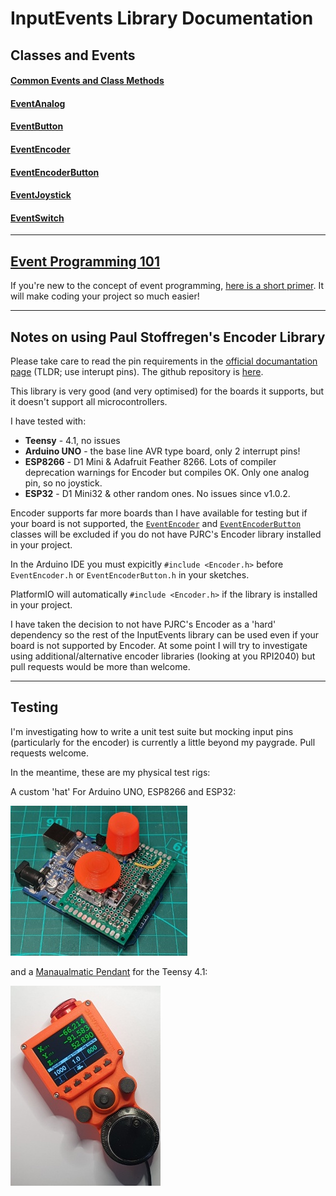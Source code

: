 # InputEvents Library Documentation


## Classes and Events
#### [Common Events and Class Methods](Common.md)
#### [EventAnalog](EventAnalog.md)
#### [EventButton](EventButton.md)
#### [EventEncoder](EventEncoder.md)
#### [EventEncoderButton](EventEncoderButton.md)
#### [EventJoystick](EventJoystick.md)
#### [EventSwitch](EventSwitch.md)

----

## [Event Programming 101](EventProgramming101.md)
If you're new to the concept of event programming, [here is a short primer](EventProgramming101.md). It will make coding your project so much easier!

----
## Notes on using Paul Stoffregen's Encoder Library

Please take care to read the pin requirements in the [official documantation page](https://www.pjrc.com/teensy/td_libs_Encoder.html) (TLDR; use interupt pins). The github repository is [here](https://github.com/paulstoffregen/Encoder).

This library is very good (and very optimised) for the boards it supports, but it doesn't support all microcontrollers.

I have tested with:

- **Teensy** - 4.1, no issues
- **Arduino UNO** - the base line AVR type board, only 2 interrupt pins!
- **ESP8266** - D1 Mini & Adafruit Feather 8266. Lots of compiler deprecation warnings for Encoder but compiles OK. Only one analog pin, so no joystick.
- **ESP32** - D1 Mini32 & other random ones. No issues since v1.0.2.

Encoder supports far more boards than I have available for testing but if your board is not supported, the [`EventEncoder`](EventEncoder.md) and [`EventEncoderButton`](EventEncoderButton.md) classes will be excluded if you do not have PJRC's Encoder library installed in your project.

In the Arduino IDE you must expicitly `#include <Encoder.h>` before `EventEncoder.h` or `EventEncoderButton.h` in your sketches.

PlatformIO will automatically `#include <Encoder.h>` if the library is installed in your project.

I have taken the decision to not have PJRC's Encoder as a 'hard' dependency so the rest of the InputEvents library can be used even if your board is not supported by Encoder. At some point I will try to investigate using additional/alternative encoder libraries (looking at you RPI2040) but pull requests would be more than welcome.

----

## Testing

I'm investigating how to write a unit test suite but mocking input pins (particularly for the encoder) is currently a little beyond my paygrade. Pull requests welcome.

In the meantime, these are my physical test rigs:

A custom 'hat' For Arduino UNO, ESP8266 and ESP32:

![Test Rig](../images/test-rig.jpg)

and a [Manaualmatic Pendant](https://github.com/Stutchbury/Manualmatic-Pendant) for the Teensy 4.1:

![Manualmatic Pendant](../images/manualmatic.jpg)
